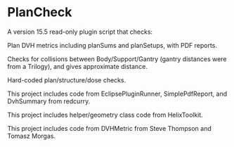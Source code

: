 # PlanCheck

A version 15.5 read-only plugin script that checks:

Plan DVH metrics including planSums and planSetups, with PDF reports.

Checks for collisions between Body/Support/Gantry (gantry distances were from a Trilogy), and gives approximate distance.

Hard-coded plan/structure/dose checks.


This project includes code from EclipsePluginRunner, SimplePdfReport, and DvhSummary from redcurry.

This project includes helper/geometry class code from HelixToolkit.

This project includes code from DVHMetric from Steve Thompson and Tomasz Morgas.
